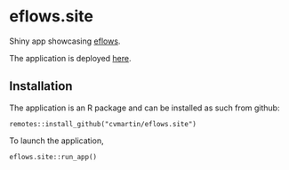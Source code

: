 # eflows.site

Shiny app showcasing [eflows](https://github.com/cvmartin/eflows).

The application is deployed [here](https://cvmartin.shinyapps.io/eflows/).

## Installation

The application is an R package and can be installed as such from github:

```
remotes::install_github("cvmartin/eflows.site")
```
To launch the application, 
```
eflows.site::run_app()
```